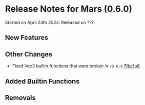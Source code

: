 # Release Notes for Mars (0.6.0)

Started on April 24th 2024.
Released on ???.

## New Features


## Other Changes

- Fixed Vec3 builtin functions that were broken in `v0.6.0` [7fbc1b6](https://github.com/Mustafif/MufiZ/commit/7fbc1b62293d3b9ed1d58869fb96f12cd2024ff1)


## Added Builtin Functions



## Removals

